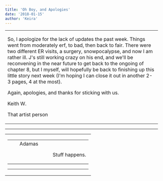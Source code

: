 ```yaml
---
title: 'Oh Boy, and Apologies'
date: '2018-01-15'
author: 'Keira'
---
```


<div>
<!-- Main content here -->
<table border="0" class="post"><tbody><tr><td>
   
   <div class="post_body">
       <p>So, I apologize for the lack of updates the past week. Things went from moderately erf, to bad, then back to fair. There were two different ER visits, a surgery, snowpocalypse, and now I am rather ill. J's still working crazy on his end, and we'll be reconvening in the near future to get back to the ongoing of chapter 8, but I myself, will hopefully be back to finishing up this little story next week (I'm hoping I can close it out in another 2-3 pages, 4 at the most).</p><p>Again, apologies, and thanks for sticking with us.</p><p>Keith W.</p><p>That artist person</p>
   </div>
   </td></tr>
   </tbody></table><hr><table style="width:100%; border:0;" class="comment_table"><tbody><tr><td width="100%"><a name=""> </a><div style="width:100%;" class="comment"><table border="0" width="100%"><tbody><tr><td align="center" valign="top" width="125">
<span class="comment_title"><center>Adamas<br></center><a name="3083">&nbsp;</a></span><br>
<center><img src="https://www.gravatar.com/avatar.php?gravatar_id=63b5da7dbecbf4a2fac891b8f15ccbc4&amp;default=http%3A%2F%2Fmysteriesofthearcana.com%2Ftemplates%2Fmain%2Fimages%2Favatar.gif&amp;size=80&amp;rating=g" border="0" alt=""></center>
</td>
<td valign="top">


<p class="comment_text"> </p><p class="comment_text"><br> Stuff happens.<br></p>
 

</td></tr></tbody></table>
<hr></div></td></tr></tbody></table>
<!-- End main content -->
              </div>
